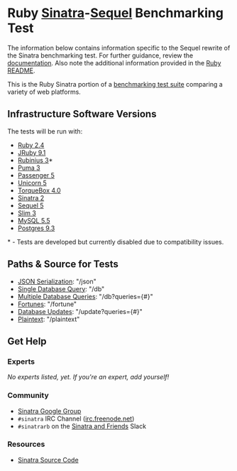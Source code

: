 # Ruby [Sinatra](http://www.sinatrarb.com)-[Sequel](http://sequel.jeremyevans.net) Benchmarking Test

The information below contains information specific to the Sequel rewrite of
the Sinatra benchmarking test. For further guidance, review the
[documentation](http://frameworkbenchmarks.readthedocs.org/en/latest/).  Also
note the additional information provided in the [Ruby README](../).

This is the Ruby Sinatra portion of a [benchmarking test suite](../../)
comparing a variety of web platforms.

## Infrastructure Software Versions

The tests will be run with:

* [Ruby 2.4](http://www.ruby-lang.org)
* [JRuby 9.1](http://jruby.org)
* [Rubinius 3](https://rubinius.com)\*
* [Puma 3](http://puma.io)
* [Passenger 5](https://www.phusionpassenger.com)
* [Unicorn 5](https://bogomips.org/unicorn/)
* [TorqueBox 4.0](http://torquebox.org)
* [Sinatra 2](http://www.sinatrarb.com)
* [Sequel 5](http://sequel.jeremyevans.net)
* [Slim 3](http://slim-lang.com)
* [MySQL 5.5](https://www.mysql.com)
* [Postgres 9.3](https://www.postgresql.org)

\* - Tests are developed but currently disabled due to compatibility issues.

## Paths & Source for Tests

* [JSON Serialization](hello_world.rb): "/json"
* [Single Database Query](hello_world.rb): "/db"
* [Multiple Database Queries](hello_world.rb): "/db?queries={#}"
* [Fortunes](hello_world.rb): "/fortune"
* [Database Updates](hello_world.rb): "/update?queries={#}"
* [Plaintext](hello_world.rb): "/plaintext"

## Get Help

### Experts

_No experts listed, yet. If you're an expert, add yourself!_

### Community

* [Sinatra Google Group](https://groups.google.com/forum/#!forum/sinatrarb)
* `#sinatra` IRC Channel ([irc.freenode.net](http://freenode.net/))
* `#sinatrarb` on the [Sinatra and Friends](http://sinatra-slack.herokuapp.com) Slack

### Resources

* [Sinatra Source Code](https://github.com/sinatra/sinatra)
